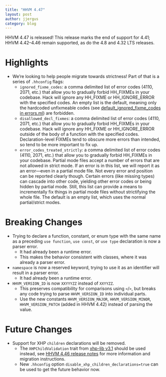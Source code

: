 ```yaml
---
title: "HHVM 4.47"
layout: post
author: jjergus
category: blog
---
```


HHVM 4.47 is released! This release marks the end of support for 4.41;
HHVM 4.42&ndash;4.46 remain supported, as do the 4.8 and 4.32 LTS releases.

# Highlights

- We’re looking to help people migrate towards strictness! Part of that is a
  series of `.hhconfig` flags:
    - `ignored_fixme_codes`: a comma delimited list of error codes (4110, 2071,
      etc.) that allow you to gradually forbid HH_FIXMEs in your codebase. Hack
      will ignore any HH_FIXME or HH_IGNORE_ERROR with the specified codes. An
      empty list is the default, meaning only the hardcoded unfixmeable codes (see
      [default_ignored_fixme_codes in errors.ml](https://github.com/facebook/hhvm/blob/master/hphp/hack/src/errors/errors.ml#L702))
      are forbidden.
    - `disallowed_decl_fixmes`: a comma delimited list of error codes (4110,
      2071, etc.) that allow you to gradually forbid HH_FIXMEs in your codebase.
      Hack will ignore any HH_FIXME or HH_IGNORE_ERROR outside of the body of a
      function with the specified codes. Declaration-level FIXMEs tend to
      obscure more errors than intended, so tend to be more important to fix up.
    * `error_codes_treated_strictly`: a comma delimited list of error codes
      (4110, 2071, etc.) that allow you to gradually forbid HH_FIXMEs in your
      codebase. Partial mode files accept a number of errors that are not
      allowed in strict mode. If an error is in this list, we will report it as
      an error&mdash;even in a partial mode file. Not every error and position
      can be reported clearly though. Certain errors (like missing types) can
      cascade into other code, yielding other error codes or being hidden by
      partial mode. Still, this list can provide a means to incrementally fix
      things in partial mode files without strictifying the whole file. The
      default is an empty list, which uses the normal partial/strict modes.

# Breaking Changes

- Trying to declare a function, constant, or enum type with the same name as a
  preceding `use function`, `use const`, or `use type` declaration is now a
  parser error.
  - It had already been a runtime error.
  - This makes the behavior consistent with classes, where it was already a
    parser error.
- `namespace` is now a reserved keyword, trying to use it as an identifier will
  result in a parser error.
  - It had already been a runtime error.
- `HHVM_VERSION_ID` is now `XXYYYZZ` instead of `XXYYZZ`.
  - This preserves compatibility for comparisons using `<`/`>`, but breaks any
    code trying to parse `HHVM_VERSION_ID` into individual parts.
  - Use the new constants `HHVM_VERSION_MAJOR`, `HHVM_VERSION_MINOR`,
    `HHVM_VERSION_PATCH` (added in HHVM 4.42) instead of parsing the value.

# Future Changes

- Support for XHP `children` declarations will be removed.
  - The `XHPChildValidation` trait from
    [xhp-lib v3.1](https://github.com/hhvm/xhp-lib/releases/tag/v3.1.1)
    should be used instead, see
    [HHVM 4.46 release notes](https://hhvm.com/blog/2020/02/24/hhvm-4.46.html#future-changes)
    for more information and migration instructions.
  - New `.hhconfig` option `disable_xhp_children_declarations=true` can be used
    to get the future behavior now.
